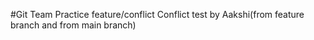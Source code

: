
 #Git Team Practice
 feature/conflict
Conflict test by Aakshi(from feature branch and from main branch)



